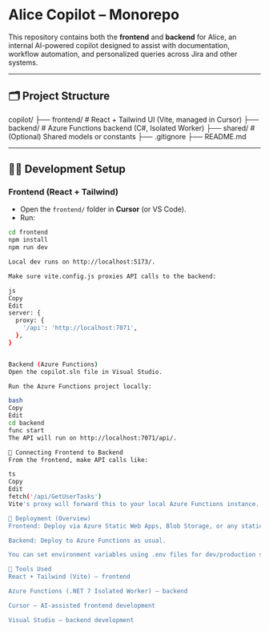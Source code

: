 # Alice Copilot – Monorepo

This repository contains both the **frontend** and **backend** for Alice, an internal AI-powered copilot designed to assist with documentation, workflow automation, and personalized queries across Jira and other systems.

---

## 🗂 Project Structure

copilot/
├── frontend/ # React + Tailwind UI (Vite, managed in Cursor)
├── backend/ # Azure Functions backend (C#, Isolated Worker)
├── shared/ # (Optional) Shared models or constants
├── .gitignore
├── README.md

---

## 🧑‍💻 Development Setup

### Frontend (React + Tailwind)

- Open the `frontend/` folder in **Cursor** (or VS Code).
- Run:

```bash
cd frontend
npm install
npm run dev

Local dev runs on http://localhost:5173/.

Make sure vite.config.js proxies API calls to the backend:

js
Copy
Edit
server: {
  proxy: {
    '/api': 'http://localhost:7071',
  },
}


Backend (Azure Functions)
Open the copilot.sln file in Visual Studio.

Run the Azure Functions project locally:

bash
Copy
Edit
cd backend
func start
The API will run on http://localhost:7071/api/.

🔄 Connecting Frontend to Backend
From the frontend, make API calls like:

ts
Copy
Edit
fetch('/api/GetUserTasks')
Vite's proxy will forward this to your local Azure Functions instance.

🚀 Deployment (Overview)
Frontend: Deploy via Azure Static Web Apps, Blob Storage, or any static hosting.

Backend: Deploy to Azure Functions as usual.

You can set environment variables using .env files for dev/production separation.

🧠 Tools Used
React + Tailwind (Vite) – frontend

Azure Functions (.NET 7 Isolated Worker) – backend

Cursor – AI-assisted frontend development

Visual Studio – backend development

